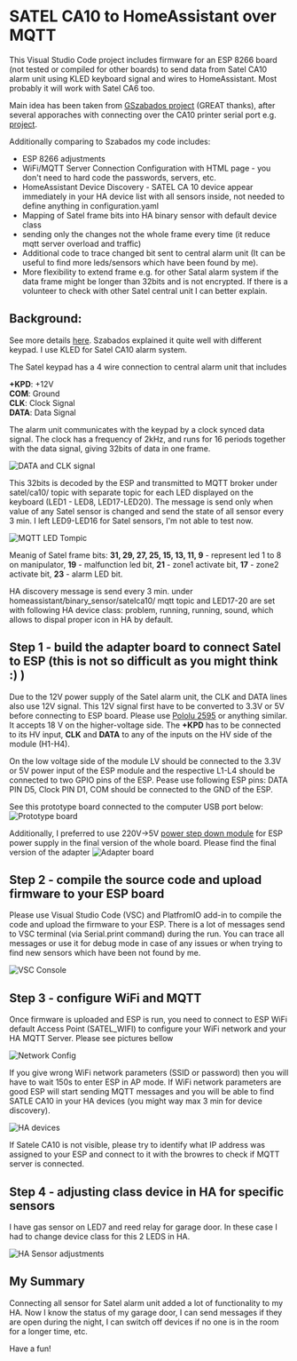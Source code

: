 # SATEL CA10 to HomeAssistant over MQTT
This Visual Studio Code project includes firmware for an ESP 8266 board (not tested or compiled for other boards) to send data from Satel CA10 alarm unit using KLED keyboard signal and wires to HomeAssistant. Most probably it will work with Satel CA6 too.

Main idea has been taken from [GSzabados project](https://github.com/GSzabados/SATEL_CA-6_to_MQTT) (GREAT thanks), after several apporaches with connecting over the CA10 printer serial port e.g. [project](https://github.com/voyo/satel2mqtt).

Additionally comparing to Szabados my code includes: 
- ESP 8266 adjustments
- WiFi/MQTT Server Connection Configuration with HTML page - you don't need to hard code the passwords, servers, etc.
- HomeAssistant Device Discovery - SATEL CA 10 device appear immediately in your HA device list with all sensors inside, not needed to define anything in configuration.yaml
- Mapping of Satel frame bits into HA binary sensor with default device class
- sending only the changes not the whole frame every time (it reduce mqtt server overload and traffic)
- Additional code to trace changed bit sent to central alarm unit (It can be useful to find more leds/sensors which have been found by me).
- More flexibility to extend frame e.g. for other Satal alarm system if the data frame might be longer than 32bits and is not encrypted. If there is a volunteer to check with other Satel central unit I can better explain.


## Background:
See more details [here](https://github.com/GSzabados/SATEL_CA-6_to_MQTT). Szabados explained it quite well with different keypad. I use KLED for Satel CA10 alarm system.

The Satel keypad has a 4 wire connection to central alarm unit that includes

  **+KPD**: +12V    
  **COM**: Ground     
  **CLK**: Clock Signal     
  **DATA**: Data Signal  

The alarm unit communicates with the keypad by a clock synced data signal. The clock has a frequency of 2kHz, and runs for 16 periods together with the data signal, giving 32bits of data in one frame. 

![DATA and CLK signal](html/signalanalysis.jpg)

This 32bits is decoded by the ESP and transmitted to MQTT broker under satel/ca10/ topic with separate topic for each LED displayed on the keyboard (LED1 - LED8, LED17-LED20). The message is send only when value of any Satel sensor is changed and send the state of all sensor every 3 min. I left LED9-LED16 for Satel sensors, I'm not able to test now.

![MQTT LED Tompic](html/mqtt-led.jpg)

Meanig of Satel frame bits:
  **31, 29, 27, 25, 15, 13, 11, 9** - represent led 1 to 8 on manipulator, 
  **19**                            - malfunction led bit, 
  **21**                            - zone1 activate bit, 
  **17**                            - zone2 activate bit, 
  **23**                            - alarm LED bit.

HA discovery message is send every 3 min. under homeassistant/binary_sensor/satelca10/ mqtt topic and LED17-20 are set with following HA device class: problem, running, running, sound, which allows to dispal proper icon in HA by default.

## Step 1 - build the adapter board to connect Satel to ESP (this is not so difficult as you might think :) ) 
Due to the 12V power supply of the Satel alarm unit, the CLK and DATA lines also use 12V signal. This 12V signal first have to be converted to 3.3V or 5V before connecting to ESP board. 
Please use [Pololu 2595](https://www.pololu.com/product/2595) or anything similar. It accepts  18 V on the higher-voltage side.
The **+KPD** has to be connected to its HV input, **CLK** and **DATA** to any of the inputs on the HV side of the module (H1-H4).

On the low voltage side of the module LV should be connected to the 3.3V or 5V power input of the ESP module and the respective L1-L4 should be connected to two GPIO pins of the ESP. Pease use following ESP pins: DATA PIN D5, Clock PIN D1, COM should be connected to the GND of the ESP.

See this prototype board connected to the computer USB port below: 
![Prototype board](html/prototypeboard.jpg)

Additionally, I preferred to use 220V->5V [power step down module](https://pl.aliexpress.com/item/32657634893.html?spm=a2g0o.order_list.order_list_main.120.7cb21c24SDTcQD&gatewayAdapt=glo2pol) for ESP power supply in the final version of the whole board. Please find the final version of the adapter
![Adapter board](html/finalboard.jpg)

## Step 2 - compile the source code and upload firmware to your ESP board
Please use Visual Studio Code (VSC) and PlatfromIO add-in to compile the code and upload the firmware to your ESP. There is a lot of messages send to VSC terminal (via Serial.print command) during the run. You can trace all messages or use it for debug mode in case of any issues or when trying to find new sensors which have been not found by me.

![VSC Console](html/VSCconsole.jpg)

## Step 3 - configure WiFi and MQTT
Once firmware is uploaded and ESP is run, you need to connect to ESP WiFi default Access Point (SATEL_WIFI) to configure your WiFi network and your HA MQTT Server. Please see pictures bellow

![Network Config](html/networkconfig.jpg)

If you give wrong WiFi network parameters (SSID or password) then you will have to wait 150s to enter ESP in AP mode. If WiFi network parameters are good ESP will start sending MQTT messages and you will be able to find SATLE CA10 in your HA devices (you might way max 3 min for device discovery).

![HA devices](html/HAdevices.jpg)

If Satele CA10 is not visible, please try to identify what IP address was assigned to your ESP and connect to it with the browres to check if MQTT server is connected.


## Step 4 - adjusting class device in HA for specific sensors
I have gas sensor on LED7 and reed relay for garage door. In these case I had to change device class for this 2 LEDS in HA.

![HA Sensor adjustments](html/HAledconfiguration.jpg)


## My Summary
Connecting all sensor for Satel alarm unit added a lot of functionality to my HA. Now I know the status of my garage door, I can send messages if they are open during the night, I can switch off devices if no one is in the room for a longer time, etc.

Have a fun!